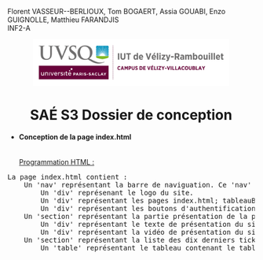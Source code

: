 Florent VASSEUR--BERLIOUX, Tom BOGAERT, Assia GOUABI, Enzo GUIGNOLLE, Matthieu FARANDJIS<br>
INF2-A

<div align="center">
<img height="95" width="400" src="/docs/img/IUT_Velizy_Villacoublay_logo_2020_ecran.png" title="logo uvsq vélizy"/>

# SAÉ S3  Dossier de conception
</div>

- <b>Conception de la page index.html</b><br>
<br><br>
<u>Programmation HTML :</u>
<pre>
La page index.html contient :
    Un 'nav' représentant la barre de naviguation. Ce 'nav' contient :
        Un 'div' représenant le logo du site.
        Un 'div' représentant les pages index.html; tableauBord.html; journalActivite.html; historique.html.
        Un 'div' représentant les boutons d'authentification menant vers connexion.html; incription.html; profil.html.
    Un 'section' représentant la partie présentation de la page. Ce 'section' contient :
        Un 'div' représentant le texte de présentation du site.
        Un 'div' représentant la vidéo de présentation du site.
    Un 'section' représentant la liste des dix derniers tickets. Ce 'section' contient :
        Un 'table' représentant le tableau contenant le tableau des tickets.
</pre>
